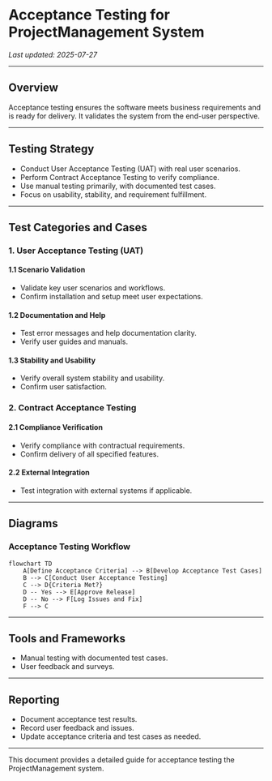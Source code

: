 # Acceptance Testing for ProjectManagement System

_Last updated: 2025-07-27_

---

## Overview

Acceptance testing ensures the software meets business requirements and is ready for delivery. It validates the system from the end-user perspective.

---

## Testing Strategy

- Conduct User Acceptance Testing (UAT) with real user scenarios.
- Perform Contract Acceptance Testing to verify compliance.
- Use manual testing primarily, with documented test cases.
- Focus on usability, stability, and requirement fulfillment.

---

## Test Categories and Cases

### 1. User Acceptance Testing (UAT)

#### 1.1 Scenario Validation

- Validate key user scenarios and workflows.
- Confirm installation and setup meet user expectations.

#### 1.2 Documentation and Help

- Test error messages and help documentation clarity.
- Verify user guides and manuals.

#### 1.3 Stability and Usability

- Verify overall system stability and usability.
- Confirm user satisfaction.

### 2. Contract Acceptance Testing

#### 2.1 Compliance Verification

- Verify compliance with contractual requirements.
- Confirm delivery of all specified features.

#### 2.2 External Integration

- Test integration with external systems if applicable.

---

## Diagrams

### Acceptance Testing Workflow

```mermaid
flowchart TD
    A[Define Acceptance Criteria] --> B[Develop Acceptance Test Cases]
    B --> C[Conduct User Acceptance Testing]
    C --> D{Criteria Met?}
    D -- Yes --> E[Approve Release]
    D -- No --> F[Log Issues and Fix]
    F --> C
```

---

## Tools and Frameworks

- Manual testing with documented test cases.
- User feedback and surveys.

---

## Reporting

- Document acceptance test results.
- Record user feedback and issues.
- Update acceptance criteria and test cases as needed.

---

This document provides a detailed guide for acceptance testing the ProjectManagement system.

